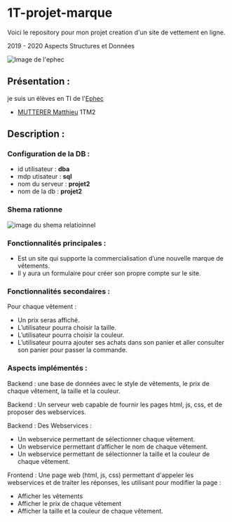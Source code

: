 # 1T-projet-marque
Voici le repository pour mon projet creation d'un site de vettement en ligne.

2019 - 2020 Aspects Structures et Données

 ![Image de l'ephec](https://i.imgur.com/k1pB47i.png?1)
 ## Présentation :  
je suis un élèves en TI de l'[Ephec](https://www.ephec.be/)
* [MUTTERER Matthieu](https://github.com/Matthieu-mutterer) 1TM2
## Description : 
### Configuration de la DB : 
* id utilisateur : **dba**
* mdp utisateur  : **sql**
* nom du serveur : **projet2**
* nom de la db   : **projet2**  
### Shema rationne
![image du shema relatioinnel](https://i.imgur.com/Ypfs6yY.png)
### Fonctionnalités principales : 
   *	Est un site qui supporte la commercialisation d’une nouvelle marque de vêtements. 
   * Il y aura un formulaire pour créer son propre compte sur le site. 
 
### Fonctionnalités secondaires : 
  Pour chaque vêtement : 
   - Un prix seras affiché. 
   - L’utilisateur pourra choisir la taille. 
   - L’utilisateur pourra choisir la couleur. 
   - L’utilisateur pourra ajouter ses achats dans son panier et aller consulter son panier pour passer la commande. 
 ### Aspects implémentés : 
Backend : une base de données avec le style de vêtements, le prix de chaque vêtement, la taille et la couleur.

Backend :  Un serveur web capable de fournir les pages html, js, css, et de proposer des webservices.

Backend : Des Webservices : 
* Un webservice permettant de sélectionner chaque vêtement. 
* Un webservice permettant d’afficher le nom de chaque vêtement. 
* Un webservice permettant de sélectionner la taille et la couleur de chaque vêtement. 

Frontend : Une page web (html, js, css) permettant d'appeler les webservices et de traiter les réponses, les utilisant pour modifier la page : 
* Afficher les vêtements
* Afficher le prix de chaque vêtement
* Afficher la taille et la couleur de chaque vêtement. 

